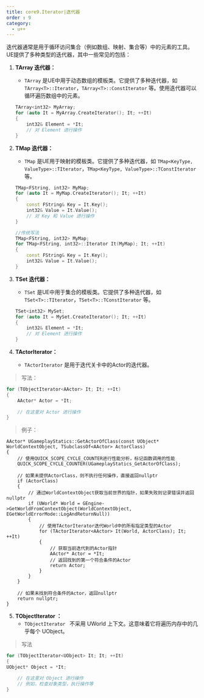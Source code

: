 ```yaml
---
title: core9.Iterator|迭代器
order : 9
category:
  - u++
---
```


<ChatMessage avatar="../../assets/emoji/hh.png" :avatarWidth="40">
迭代器通常是用于循环访问集合（例如数组、映射、集合等）中的元素的工具。UE提供了多种类型的迭代器，其中一些常见的包括：
</ChatMessage>

1. **TArray 迭代器：**
    - `TArray` 是UE中用于动态数组的模板类。它提供了多种迭代器，如 `TArray<T>::Iterator`，`TArray<T>::ConstIterator` 等。使用迭代器可以循环遍历数组中的元素。

   ```cpp
   TArray<int32> MyArray;
   for (auto It = MyArray.CreateIterator(); It; ++It)
   {
       int32& Element = *It;
       // 对 Element 进行操作
   }
   ```

2. **TMap 迭代器：**
    - `TMap` 是UE用于映射的模板类。它提供了多种迭代器，如 `TMap<KeyType, ValueType>::TIterator`，`TMap<KeyType, ValueType>::TConstIterator` 等。

   ```cpp
   TMap<FString, int32> MyMap;
   for (auto It = MyMap.CreateIterator(); It; ++It)
   {
       const FString& Key = It.Key();
       int32& Value = It.Value();
       // 对 Key 和 Value 进行操作
   }
   
   //传统写法
   TMap<FString, int32> MyMap;
   for TMap<FString, int32>::Iterator It(MyMap); It; ++It)
   {
       const FString& Key = It.Key();
       int32& Value = It.Value();
   }
   ```

3. **TSet 迭代器：**
    - `TSet` 是UE中用于集合的模板类。它提供了多种迭代器，如 `TSet<T>::TIterator`，`TSet<T>::TConstIterator` 等。

   ```cpp
   TSet<int32> MySet;
   for (auto It = MySet.CreateIterator(); It; ++It)
   {
       int32& Element = *It;
       // 对 Element 进行操作
   }
   ```

4. **TActorIterator：**
    - `TActorIterator` 是用于迭代关卡中的Actor的迭代器。

>写法：

```cpp
for (TObjectIterator<AActor> It; It; ++It)
{
    AActor* Actor = *It;
    
    // 在这里对 Actor 进行操作
}

```

>例子：

```cpp{13}
AActor* UGameplayStatics::GetActorOfClass(const UObject* WorldContextObject, TSubclassOf<AActor> ActorClass)
{
    // 使用QUICK_SCOPE_CYCLE_COUNTER进行性能分析，标记函数调用的性能
    QUICK_SCOPE_CYCLE_COUNTER(UGameplayStatics_GetActorOfClass);

    // 如果未提供ActorClass，则不执行任何操作，直接返回nullptr
    if (ActorClass)
    {
        // 通过WorldContextObject获取当前世界的指针，如果失败则记录错误并返回nullptr
        if (UWorld* World = GEngine->GetWorldFromContextObject(WorldContextObject, EGetWorldErrorMode::LogAndReturnNull))
        {
            // 使用TActorIterator迭代World中的所有指定类型的Actor
            for (TActorIterator<AActor> It(World, ActorClass); It; ++It)
            {
                // 获取当前迭代到的Actor指针
                AActor* Actor = *It;
                // 返回找到的第一个符合条件的Actor
                return Actor;
            }
        }
    }

    // 如果未找到符合条件的Actor，返回nullptr
    return nullptr;
}
 ```
5. **TObjectIterator ：**
    - `TObjectIterator ` 不采用 UWorld 上下文。这意味着它将遍历内存中的几乎每个 UObject。

>写法

```cpp
for (TObjectIterator<UObject> It; It; ++It)
{
UObject* Object = *It;

    // 在这里对 Object 进行操作
    // 例如，检查对象类型，执行操作等
}
```